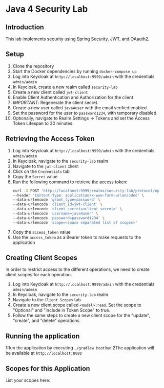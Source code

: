 # Java 4 Security Lab

## Introduction
This lab implements security using Spring Security, JWT, and OAauth2.

## Setup
1. Clone the repository
2. Start the Docker dependencies by running `docker-compose up`
3. Log into Keycloak at `http://localhost:9999/admin` with the credentials `admin/admin`
4. In Keycloak, create a new realm called `security-lab`
5. Create a new client called `jwt-client`
6. Enable Client Authentication and Authorization for the client
7. *IMPORTANT*: Regenerate the client secret.
8. Create a new user called `java4user` with the email verified enabled.
9. Set the password for the user to `password1234`, with temporary disabled.
10. Optionally, navigate to Realm Settings -> Tokens and set the Access Token Lifespan to 30 minutes.

## Retrieving the Access Token
1. Log into Keycloak at `http://localhost:9999/admin` with the credentials `admin/admin`
2. In Keycloak, navigate to the `security-lab` realm
3. Navigate to the `jwt-client` client
4. Click on the `Credentials` tab
5. Copy the `Secret` value
6. Run the following command to retrieve the access token:
    ```bash
    curl -X POST 'http://localhost:9999/realms/security-lab/protocol/openid-connect/token' \
    --header 'Content-Type: application/x-www-form-urlencoded' \
    --data-urlencode 'grant_type=password' \
    --data-urlencode 'client_id=jwt-client' \
    --data-urlencode 'client_secret=<client secret>' \
    --data-urlencode 'username=java4user' \
    --data-urlencode 'password=password1234' \
    --data-urlencode 'scope=<space separated list of scopes>'
    ```
7. Copy the `access_token` value
8. Use the `access_token` as a Bearer token to make requests to the application

## Creating Client Scopes
In order to restrict access to the different operations, we need to create client scopes for each operation.
1. Log into Keycloak at `http://localhost:9999/admin` with the credentials `admin/admin`
2. In Keycloak, navigate to the `security-lab` realm
3. Navigate to the `Client Scopes` tab
4. Create a new client scope called `<model>:read`. Set the scope to "Optional" and "Include in Token Scope" to true.
5. Follow the same steps to create a new client scope for the "update", "create", and "delete" operations.

## Running the application
1Run the application by executing `./gradlew bootRun`
2The application will be available at `http://localhost:8080`

## Scopes for this Application
List your scopes here: